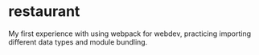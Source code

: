 # restaurant
My first experience with using webpack for webdev, practicing importing different data types and module bundling. 
